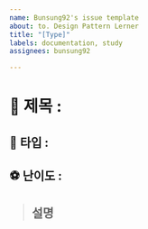 ```yaml
---
name: Bunsung92's issue template
about: to. Design Pattern Lerner
title: "[Type]"
labels: documentation, study
assignees: bunsung92

---
```


# 🍎 제목 : 

## 🍜 타입 :

## ⚽️ 난이도 :

> 설명
> -
